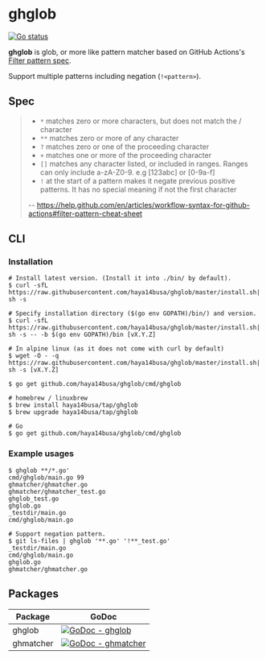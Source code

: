 # ghglob

[![Go status](https://github.com/haya14busa/ghglob/workflows/Go/badge.svg)](https://github.com/haya14busa/ghglob/actions)

**ghglob** is glob, or more like pattern matcher based on GitHub Actions's
[Filter pattern spec](https://help.github.com/en/articles/workflow-syntax-for-github-actions#filter-pattern-cheat-sheet).

Support multiple patterns including negation (`!<pattern>`).

## Spec

> - `*` matches zero or more characters, but does not match the / character
> - `**` matches zero or more of any character
> - `?` matches zero or one of the proceeding character
> - `+` matches one or more of the proceeding character
> - `[]` matches any character listed, or included in ranges. Ranges can only include a-zA-Z0-9. e.g [123abc] or [0-9a-f]
> - `!` at the start of a pattern makes it negate previous positive patterns. It has no special meaning if not the first character
>
> -- https://help.github.com/en/articles/workflow-syntax-for-github-actions#filter-pattern-cheat-sheet


## CLI

### Installation

```shell
# Install latest version. (Install it into ./bin/ by default).
$ curl -sfL https://raw.githubusercontent.com/haya14busa/ghglob/master/install.sh| sh -s

# Specify installation directory ($(go env GOPATH)/bin/) and version.
$ curl -sfL https://raw.githubusercontent.com/haya14busa/ghglob/master/install.sh| sh -s -- -b $(go env GOPATH)/bin [vX.Y.Z]

# In alpine linux (as it does not come with curl by default)
$ wget -O - -q https://raw.githubusercontent.com/haya14busa/ghglob/master/install.sh| sh -s [vX.Y.Z]

$ go get github.com/haya14busa/ghglob/cmd/ghglob

# homebrew / linuxbrew
$ brew install haya14busa/tap/ghglob
$ brew upgrade haya14busa/tap/ghglob

# Go
$ go get github.com/haya14busa/ghglob/cmd/ghglob
```

### Example usages

```
$ ghglob **/*.go'
cmd/ghglob/main.go 99
ghmatcher/ghmatcher.go
ghmatcher/ghmatcher_test.go
ghglob_test.go
ghglob.go
_testdir/main.go
cmd/ghglob/main.go

# Support negation pattern.
$ git ls-files | ghglob '**.go' '!**_test.go'
_testdir/main.go
cmd/ghglob/main.go
ghglob.go
ghmatcher/ghmatcher.go
```

## Packages

| Package | GoDoc |
| ------- | ----- |
| ghglob | [![GoDoc - ghglob](https://godoc.org/github.com/haya14busa/ghglob?status.svg)](https://godoc.org/github.com/haya14busa/ghglob) |
| ghmatcher | [![GoDoc - ghmatcher](https://godoc.org/github.com/haya14busa/ghglob/ghmatcher?status.svg)](https://godoc.org/github.com/haya14busa/ghglob/ghmatcher) |
